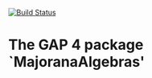 [![Build Status](https://travis-ci.org/MWhybrow92/MajoranaAlgebras.svg?branch=master)](https://travis-ci.org/MWhybrow92/MajoranaAlgebras)

The GAP 4 package `MajoranaAlgebras'
==============================

